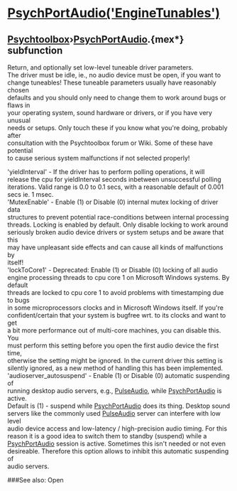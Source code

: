 # [PsychPortAudio('EngineTunables')](PsychPortAudio-EngineTunables) 
## [Psychtoolbox](Pyschtoolbox)&#8250;[PsychPortAudio](PsychPortAudio).{mex*} subfunction


Return, and optionally set low-level tuneable driver parameters.  
The driver must be idle, ie., no audio device must be open, if you want to  
change tuneables! These tuneable parameters usually have reasonably chosen  
defaults and you should only need to change them to work around bugs or flaws in  
your operating system, sound hardware or drivers, or if you have very unusual  
needs or setups. Only touch these if you know what you're doing, probably after  
consultation with the Psychtoolbox forum or Wiki. Some of these have potential  
to cause serious system malfunctions if not selected properly!  
  
'yieldInterval' - If the driver has to perform polling operations, it will  
release the cpu for yieldInterval seconds inbetween unsuccessful polling  
iterations. Valid range is 0.0 to 0.1 secs, with a reasonable default of 0.001  
secs ie. 1 msec.  
'MutexEnable' - Enable (1) or Disable (0) internal mutex locking of driver data  
structures to prevent potential race-conditions between internal processing  
threads. Locking is enabled by default. Only disable locking to work around  
seriously broken audio device drivers or system setups and be aware that this  
may have unpleasant side effects and can cause all kinds of malfunctions by  
itself!  
'lockToCore1' - Deprecated: Enable (1) or Disable (0) locking of all audio  
engine processing threads to cpu core 1 on Microsoft Windows systems. By default  
threads are locked to cpu core 1 to avoid problems with timestamping due to bugs  
in some microprocessors clocks and in Microsoft Windows itself. If you're  
confident/certain that your system is bugfree wrt. to its clocks and want to get  
a bit more performance out of multi-core machines, you can disable this. You  
must perform this setting before you open the first audio device the first time,  
otherwise the setting might be ignored. In the current driver this setting is  
silently ignored, as a new method of handling this has been implemented.  
'audioserver\_autosuspend' - Enable (1) or Disable (0) automatic suspending of  
running desktop audio servers, e.g., [PulseAudio](PulseAudio), while [PsychPortAudio](PsychPortAudio) is active.  
Default is (1) - suspend while [PsychPortAudio](PsychPortAudio) does its thing. Desktop sound  
servers like the commonly used [PulseAudio](PulseAudio) server can interfere with low level  
audio device access and low-latency / high-precision audio timing. For this  
reason it is a good idea to switch them to standby (suspend) while a  
[PsychPortAudio](PsychPortAudio) session is active. Sometimes this isn't needed or not even  
desireable. Therefore this option allows to inhibit this automatic suspending of  
audio servers.  
  


###See also:
Open 
